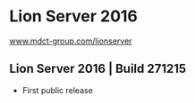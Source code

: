 # Lion Server 2016
www.mdct-group.com/lionserver


## Lion Server 2016 | Build 271215
- First public release
